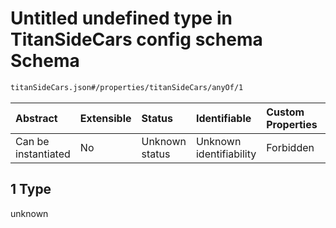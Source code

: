 # Untitled undefined type in TitanSideCars config schema Schema

```txt
titanSideCars.json#/properties/titanSideCars/anyOf/1
```



| Abstract            | Extensible | Status         | Identifiable            | Custom Properties | Additional Properties | Access Restrictions | Defined In                                                               |
| :------------------ | :--------- | :------------- | :---------------------- | :---------------- | :-------------------- | :------------------ | :----------------------------------------------------------------------- |
| Can be instantiated | No         | Unknown status | Unknown identifiability | Forbidden         | Allowed               | none                | [titanSideCars.json\*](../out/titanSideCars.json "open original schema") |

## 1 Type

unknown

